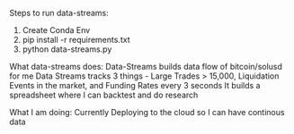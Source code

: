 Steps to run data-streams:
1. Create Conda Env
2. pip install -r requirements.txt
3. python data-streams.py

What data-streams does:
Data-Streams builds data flow of bitcoin/solusd for me
Data Streams tracks 3 things - Large Trades > 15,000, Liquidation Events in the market, and Funding Rates every 3 seconds
It builds a spreadsheet where I can backtest and do research

What I am doing:
Currently Deploying to the cloud so I can have continous data

